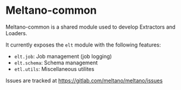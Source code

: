 # Meltano-common

Meltano-common is a shared module used to develop Extractors and Loaders.

It currently exposes the `elt` module with the following features:

  - `elt.job`: Job management (job logging)
  - `elt.schema`: Schema management
  - `etl.utils`: Miscellaneous utilites

Issues are tracked at https://gitlab.com/meltano/meltano/issues